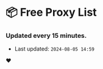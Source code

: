 # :package: Free Proxy List
### Updated every 15 minutes.

- Last updated: `2024-08-05 14:59`

:heart:
